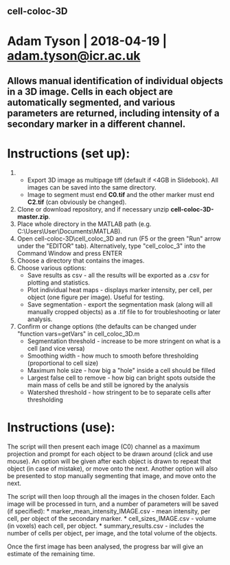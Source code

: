 ## cell-coloc-3D
# Adam Tyson | 2018-04-19 | adam.tyson@icr.ac.uk

## Allows manual identification of individual objects in a 3D image. Cells in each object are automatically segmented, and various parameters are returned, including intensity of a secondary marker in a different channel.

# Instructions (set up):

1. - Export 3D image as multipage tiff (default if <4GB in Slidebook). All images can be saved into the same directory.
    * Image to segment must end **C0.tif** and the other marker must end **C2.tif** (can obviously be changed).
2. Clone or download repository, and if necessary unzip **cell-coloc-3D-master.zip**.
3. Place whole directory in the MATLAB path (e.g. C:\\Users\\User\\Documents\\MATLAB).
4. Open cell-coloc-3D\\cell_coloc_3D and run (F5 or the green "Run" arrow under the "EDITOR" tab). Alternatively, type "cell_coloc_3" into the Command Window and press ENTER
5. Choose a directory that contains the images.
6. Choose various options:
    * Save results as csv - all the results will be exported as a .csv for plotting and statistics.
    * Plot individual heat maps - displays marker intensity, per cell, per object (one figure per image). Useful for testing.
    * Save segmentation - export the segmentation mask (along will all manually cropped objects) as a .tif file to for troubleshooting or later analysis.   
7. Confirm or change options (the defaults can be changed under "function vars=getVars" in cell_coloc_3D.m
    * Segmentation threshold -  increase to be more stringent on what is a cell (and vice versa)
    * Smoothing width - how much to smooth before thresholding (proportional to cell size)
    * Maximum hole size - how big a "hole" inside a cell should be filled
    * Largest false cell to remove - how big can bright spots outside the main mass of cells be and still be ignored by the analysis
    * Watershed threshold - how stringent to be to separate cells after thresholding

# Instructions (use):

The script will then present each image (C0) channel as a maximum projection and prompt for each object to be drawn around (click and use mouse). An option will be given after each object is drawn to repeat that object (in case of mistake), or move onto the next. Another option will also be presented to stop manually segmenting that image, and move onto the next.   

The script will then loop through all the images in the chosen folder. Each image will be processed in turn, and a number of parameters will be saved (if specified):
    * marker_mean_intensity_IMAGE.csv - mean intensity, per cell, per object of the secondary marker.
    * cell_sizes_IMAGE.csv - volume (in voxels) each cell, per object.
    * summary_results.csv - includes the number of cells per object, per image, and the total volume of the objects.

Once the first image has been analysed, the progress bar will give an estimate of the remaining time.
